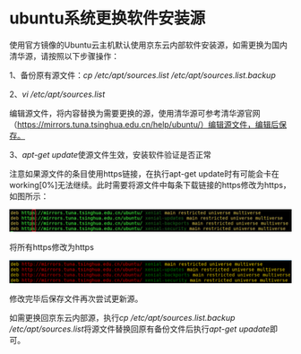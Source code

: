 # ubuntu系统更换软件安装源

使用官方镜像的Ubuntu云主机默认使用京东云内部软件安装源，如需更换为国内清华源，请按照以下步骤操作：

1、备份原有源文件：*cp /etc/apt/sources.list /etc/apt/sources.list.backup*

2、*vi /etc/apt/sources.list*

编辑源文件，将内容替换为需要更换的源，使用清华源可参考清华源官网（https://mirrors.tuna.tsinghua.edu.cn/help/ubuntu/）编辑源文件，编辑后保存。

3、*apt-get update*使源文件生效，安装软件验证是否正常

注意如果源文件的条目使用https链接，在执行apt-get update时有可能会卡在working[0%]无法继续。此时需要将源文件中每条下载链接的https修改为https，如图所示：

![](https://github.com/jdcloudcom/cn/blob/cn-VirtualMachine-Linux/image/Elastic-Compute/Virtual-Machine/Linux/ubuntu%E7%B3%BB%E7%BB%9F%E6%9B%B4%E6%8D%A2%E8%BD%AF%E4%BB%B6%E5%AE%89%E8%A3%85%E6%BA%9001.png)

将所有https修改为https

![](https://github.com/jdcloudcom/cn/blob/cn-VirtualMachine-Linux/image/Elastic-Compute/Virtual-Machine/Linux/ubuntu%E7%B3%BB%E7%BB%9F%E6%9B%B4%E6%8D%A2%E8%BD%AF%E4%BB%B6%E5%AE%89%E8%A3%85%E6%BA%9002.png)

修改完毕后保存文件再次尝试更新源。

如需更换回京东云内部源，执行*cp /etc/apt/sources.list.backup /etc/apt/sources.list*将源文件替换回原有备份文件后执行*apt-get upadate*即可。
